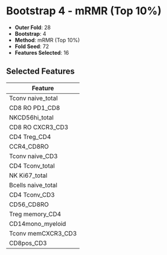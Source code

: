 # Bootstrap 4 - mRMR (Top 10%)

- **Outer Fold**: 28
- **Bootstrap**: 4
- **Method**: mRMR (Top 10%)
- **Fold Seed**: 72
- **Features Selected**: 16

## Selected Features

| Feature |
|---------|
| Tconv naive_total |
| CD8 RO PD1_CD8 |
| NKCD56hi_total |
| CD8 RO CXCR3_CD3 |
| CD4 Treg_CD4 |
| CCR4_CD8RO |
| Tconv naive_CD3 |
| CD4 Tconv_total |
| NK Ki67_total |
| Bcells naive_total |
| CD4 Tconv_CD3 |
| CD56_CD8RO |
| Treg memory_CD4 |
| CD14mono_myeloid |
| Tconv memCXCR3_CD3 |
| CD8pos_CD3 |

